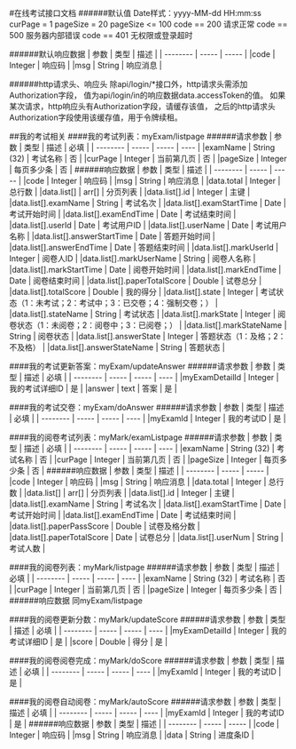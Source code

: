#在线考试接口文档
######默认值
Date样式：yyyy-MM-dd HH:mm:ss
curPage = 1
pageSize = 20
pageSize <= 100
code == 200 请求正常
code == 500 服务器内部错误
code == 401 无权限或登录超时

######默认响应数据
| 参数  |  类型   |  描述  |
| --------   | -----   | -----  |
|code     | Integer  | 响应码 |
|msg     | String  | 响应消息 |

######http请求头、响应头
除api/login/*接口外，http请求头需添加Authorization字段，
值为api/login/in的响应数据data.accessToken的值。
如果某次请求，http响应头有Authorization字段，请缓存该值，
之后的http请求头Authorization字段使用该缓存值，用于令牌续租。

##我的考试相关
####我的考试列表：myExam/listpage
######请求参数
| 参数     |  类型   |  描述  |  必填 |
| --------   | -----   | -----  | ---- |
|examName      | String (32)  | 考试名称   |   否     |
|curPage      | Integer | 当前第几页  |   否     |
|pageSize      | Integer  | 每页多少条   |   否     |
######响应数据
| 参数  |  类型   |  描述  |
| --------   | -----   | -----  |
|code     | Integer  | 响应码 |
|msg     | String  | 响应消息 |
|data.total     | Integer  | 总行数 |
|data.list[]      | arr[]  | 分页列表 |
|data.list[].id   | Integer  | 主键 |
|data.list[].examName | String  | 考试名次 |
|data.list[].examStartTime | Date  | 考试开始时间 |
|data.list[].examEndTime | Date  | 考试结束时间 |
|data.list[].userId | Date  | 考试用户ID |
|data.list[].userName | Date  | 考试用户名称 |
|data.list[].answerStartTime | Date  | 答题开始时间 |
|data.list[].answerEndTime | Date  | 答题结束时间 |
|data.list[].markUserId | Integer  | 阅卷人ID |
|data.list[].markUserName | String  | 阅卷人名称 |
|data.list[].markStartTime | Date  | 阅卷开始时间 |
|data.list[].markEndTime | Date  | 阅卷结束时间 |
|data.list[].paperTotalScore | Double  | 试卷总分 |
|data.list[].totalScore | Double  | 我的得分 |
|data.list[].state | Integer  | 考试状态（1：未考试；2：考试中；3：已交卷；4：强制交卷；） |
|data.list[].stateName | String  | 考试状态 |
|data.list[].markState | Integer  | 阅卷状态（1：未阅卷；2：阅卷中；3：已阅卷；） |
|data.list[].markStateName | String  | 阅卷状态 |
|data.list[].answerState | Integer  | 答题状态（1：及格；2：不及格） |
|data.list[].answerStateName | String  | 答题状态 |

####我的考试更新答案：myExam/updateAnswer
######请求参数
| 参数     |  类型   |  描述  |  必填 |
| --------   | -----   | -----  | ---- |
|myExamDetailId      | Integer  | 我的考试详细ID   |   是     |
|answer      | text  | 答案  |   是     |

####我的考试交卷：myExam/doAnswer
######请求参数
| 参数     |  类型   |  描述  |  必填 |
| --------   | -----   | -----  | ---- |
|myExamId      | Integer | 我的考试ID |   是     |

####我的阅卷考试列表：myMark/examListpage
######请求参数
| 参数     |  类型   |  描述  |  必填 |
| --------   | -----   | -----  | ---- |
|examName      | String (32)  | 考试名称   |   否     |
|curPage      | Integer | 当前第几页  |   否     |
|pageSize      | Integer  | 每页多少条   |   否     |
######响应数据
| 参数  |  类型   |  描述  |
| --------   | -----   | -----  |
|code     | Integer  | 响应码 |
|msg     | String  | 响应消息 |
|data.total     | Integer  | 总行数 |
|data.list[]      | arr[]  | 分页列表 |
|data.list[].id   | Integer  | 主键 |
|data.list[].examName | String  | 考试名次 |
|data.list[].examStartTime | Date  | 考试开始时间 |
|data.list[].examEndTime | Date  | 考试结束时间 |
|data.list[].paperPassScore | Double  | 试卷及格分数 |
|data.list[].paperTotalScore | Date  | 试卷总分 |
|data.list[].userNum | String  | 考试人数 |

####我的阅卷列表：myMark/listpage
######请求参数
| 参数     |  类型   |  描述  |  必填 |
| --------   | -----   | -----  | ---- |
|examName      | String (32)  | 考试名称   |   否     |
|curPage      | Integer | 当前第几页  |   否     |
|pageSize      | Integer  | 每页多少条   |   否     |
######响应数据
同myExam/listpage

####我的阅卷更新分数：myMark/updateScore
######请求参数
| 参数     |  类型   |  描述  |  必填 |
| --------   | -----   | -----  | ---- |
|myExamDetailId      | Integer  | 我的考试详细ID   |   是     |
|score      | Double  | 得分  |   是     |

####我的阅卷阅卷完成：myMark/doScore
######请求参数
| 参数     |  类型   |  描述  |  必填 |
| --------   | -----   | -----  | ---- |
|myExamId      | Integer | 我的考试ID |   是     |

####我的阅卷自动阅卷：myMark/autoScore
######请求参数
| 参数     |  类型   |  描述  |  必填 |
| --------   | -----   | -----  | ---- |
|myExamId      | Integer | 我的考试ID |   是     |
######响应数据
| 参数  |  类型   |  描述  |
| --------   | -----   | -----  |
|code     | Integer  | 响应码 |
|msg     | String  | 响应消息 |
|data     | String  | 进度条ID |




